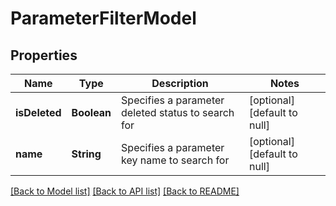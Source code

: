# ParameterFilterModel
## Properties

| Name | Type | Description | Notes |
|------------ | ------------- | ------------- | -------------|
| **isDeleted** | **Boolean** | Specifies a parameter deleted status to search for | [optional] [default to null] |
| **name** | **String** | Specifies a parameter key name to search for | [optional] [default to null] |

[[Back to Model list]](../README.md#documentation-for-models) [[Back to API list]](../README.md#documentation-for-api-endpoints) [[Back to README]](../README.md)

